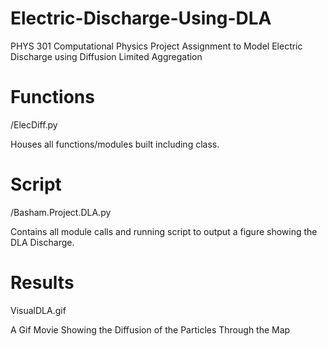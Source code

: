 # Electric-Discharge-Using-DLA
PHYS 301 Computational Physics Project Assignment to Model Electric Discharge using Diffusion Limited Aggregation

# Functions
/ElecDiff.py

  Houses all functions/modules built including class.
  
 # Script
 /Basham.Project.DLA.py
 
  Contains all module calls and running script to output a figure showing the DLA Discharge.

# Results
VisualDLA.gif

  A Gif Movie Showing the Diffusion of the Particles Through the Map
